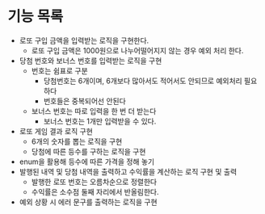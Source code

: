 # 기능 목록
+ 로또 구입 금액을 입력받는 로직을 구현한다.
  + 로또 구입 금액은 1000원으로 나누어떨어지지 않는 경우 예외 처리 한다.
+ 당첨 번호와 보너스 번호를 입력받는 로직을 구현
  + 번호는 쉼표로 구분
    + 당첨번호는 6개이며, 6개보다 많아서도 적어서도 안되므로 예외처리 필요하다
    + 번호들은 중복되어선 안된다
  + 보너스 번호는 따로 입력을 한 번 더 받는다
    + 보너스 번호는 1개만 입력받을 수 있다.
+ 로또 게임 결과 로직 구현
  + 6개의 숫자를 뽑는 로직을 구현
  + 당첨에 따른 등수를 구하는 로직을 구현
+ enum을 활용해 등수에 따른 가격을 정해 놓기
+ 발행된 내역 및 당첨 내역을 출력하고 수익률을 계산하는 로직 구현 및 출력
  + 발행한 로또 번호는 오름차순으로 정렬한다
  + 수익률은 소수점 둘째 자리에서 반올림한다.
+ 예외 상황 시 에러 문구를 출력하는 로직을 구현